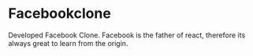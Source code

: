 # Facebookclone
Developed Facebook Clone. Facebook is the father of react, therefore its always great to learn from the origin.
